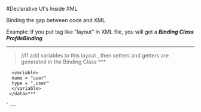 #Declarative UI's Inside XML

Binding the gap between code and XML

Example:
If you put tag like "layout" in XML file, you will get a ***Binding Class ProfileBinding***

---
<!-- profile.xml -->
><layout>
><LinearLayout>
>//If add variables to this layout , then setters and getters are generated in the Binding Class
>  ***<data>
      <variable>
      name = "user"
      type = ".user"
      </variable>
     </data>***
</LinearLayout>
</layout>'
---
